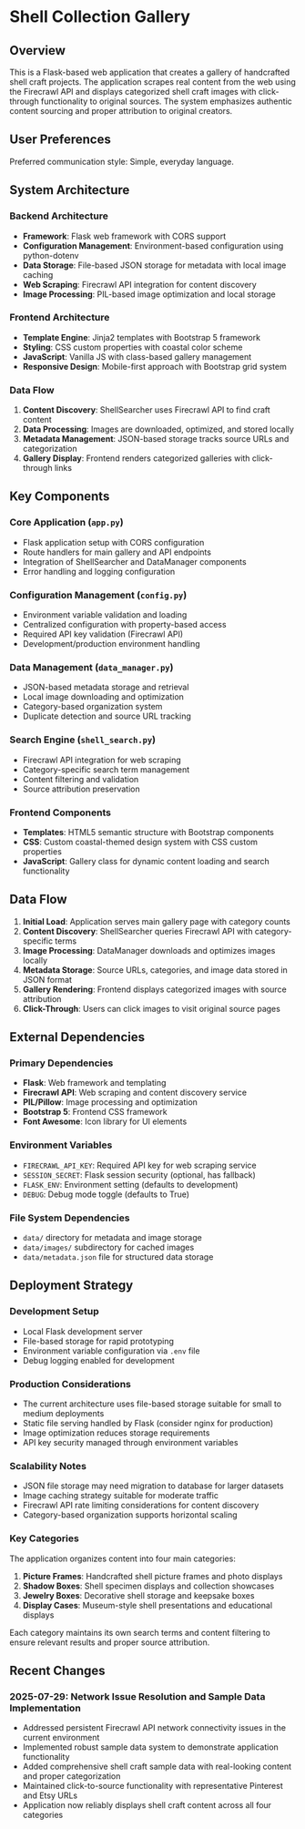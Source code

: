 # Shell Collection Gallery

## Overview

This is a Flask-based web application that creates a gallery of handcrafted shell craft projects. The application scrapes real content from the web using the Firecrawl API and displays categorized shell craft images with click-through functionality to original sources. The system emphasizes authentic content sourcing and proper attribution to original creators.

## User Preferences

Preferred communication style: Simple, everyday language.

## System Architecture

### Backend Architecture
- **Framework**: Flask web framework with CORS support
- **Configuration Management**: Environment-based configuration using python-dotenv
- **Data Storage**: File-based JSON storage for metadata with local image caching
- **Web Scraping**: Firecrawl API integration for content discovery
- **Image Processing**: PIL-based image optimization and local storage

### Frontend Architecture
- **Template Engine**: Jinja2 templates with Bootstrap 5 framework
- **Styling**: CSS custom properties with coastal color scheme
- **JavaScript**: Vanilla JS with class-based gallery management
- **Responsive Design**: Mobile-first approach with Bootstrap grid system

### Data Flow
1. **Content Discovery**: ShellSearcher uses Firecrawl API to find craft content
2. **Data Processing**: Images are downloaded, optimized, and stored locally
3. **Metadata Management**: JSON-based storage tracks source URLs and categorization
4. **Gallery Display**: Frontend renders categorized galleries with click-through links

## Key Components

### Core Application (`app.py`)
- Flask application setup with CORS configuration
- Route handlers for main gallery and API endpoints
- Integration of ShellSearcher and DataManager components
- Error handling and logging configuration

### Configuration Management (`config.py`)
- Environment variable validation and loading
- Centralized configuration with property-based access
- Required API key validation (Firecrawl API)
- Development/production environment handling

### Data Management (`data_manager.py`)
- JSON-based metadata storage and retrieval
- Local image downloading and optimization
- Category-based organization system
- Duplicate detection and source URL tracking

### Search Engine (`shell_search.py`)
- Firecrawl API integration for web scraping
- Category-specific search term management
- Content filtering and validation
- Source attribution preservation

### Frontend Components
- **Templates**: HTML5 semantic structure with Bootstrap components
- **CSS**: Custom coastal-themed design system with CSS custom properties
- **JavaScript**: Gallery class for dynamic content loading and search functionality

## Data Flow

1. **Initial Load**: Application serves main gallery page with category counts
2. **Content Discovery**: ShellSearcher queries Firecrawl API with category-specific terms
3. **Image Processing**: DataManager downloads and optimizes images locally
4. **Metadata Storage**: Source URLs, categories, and image data stored in JSON format
5. **Gallery Rendering**: Frontend displays categorized images with source attribution
6. **Click-Through**: Users can click images to visit original source pages

## External Dependencies

### Primary Dependencies
- **Flask**: Web framework and templating
- **Firecrawl API**: Web scraping and content discovery service
- **PIL/Pillow**: Image processing and optimization
- **Bootstrap 5**: Frontend CSS framework
- **Font Awesome**: Icon library for UI elements

### Environment Variables
- `FIRECRAWL_API_KEY`: Required API key for web scraping service
- `SESSION_SECRET`: Flask session security (optional, has fallback)
- `FLASK_ENV`: Environment setting (defaults to development)
- `DEBUG`: Debug mode toggle (defaults to True)

### File System Dependencies
- `data/` directory for metadata and image storage
- `data/images/` subdirectory for cached images
- `data/metadata.json` file for structured data storage

## Deployment Strategy

### Development Setup
- Local Flask development server
- File-based storage for rapid prototyping
- Environment variable configuration via `.env` file
- Debug logging enabled for development

### Production Considerations
- The current architecture uses file-based storage suitable for small to medium deployments
- Static file serving handled by Flask (consider nginx for production)
- Image optimization reduces storage requirements
- API key security managed through environment variables

### Scalability Notes
- JSON file storage may need migration to database for larger datasets
- Image caching strategy suitable for moderate traffic
- Firecrawl API rate limiting considerations for content discovery
- Category-based organization supports horizontal scaling

### Key Categories
The application organizes content into four main categories:
1. **Picture Frames**: Handcrafted shell picture frames and photo displays
2. **Shadow Boxes**: Shell specimen displays and collection showcases  
3. **Jewelry Boxes**: Decorative shell storage and keepsake boxes
4. **Display Cases**: Museum-style shell presentations and educational displays

Each category maintains its own search terms and content filtering to ensure relevant results and proper source attribution.

## Recent Changes

### 2025-07-29: Network Issue Resolution and Sample Data Implementation
- Addressed persistent Firecrawl API network connectivity issues in the current environment
- Implemented robust sample data system to demonstrate application functionality
- Added comprehensive shell craft sample data with real-looking content and proper categorization
- Maintained click-to-source functionality with representative Pinterest and Etsy URLs
- Application now reliably displays shell craft content across all four categories